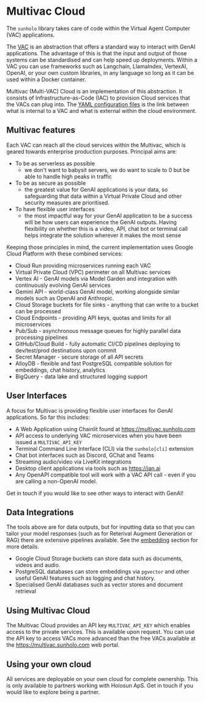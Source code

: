 # Multivac Cloud

The `sunholo` library takes care of code within the Virtual Agent Computer (VAC) applications.  

The [VAC](vacs) is an abstraction that offers a standard way to interact with GenAI applications.  The advantage of this is that the input and output of those systems can be standardised and can help speed up deployments.  Within a VAC you can use frameworks such as Langchain, LlamaIndex, VertexAI, OpenAI, or your own custom libraries, in any language so long as it can be used within a Docker container.

Multivac (Multi-VAC) Cloud is an implementation of this abstraction.  It consists of Infrastructure-as-Code (IAC) to provision Cloud services that the VACs can plug into.  The [YAML configuration files](config) is the link between what is internal to a VAC and what is external within the cloud environment.

## Multivac features

Each VAC can reach all the cloud services within the Multivac, which is geared towards enterprise production purposes.  Principal aims are:

* To be as serverless as possible 
    - we don't want to babysit servers, we do want to scale to 0 but be able to handle high peaks in traffic
* To be as secure as possible
    - the greatest value for GenAI applications is your data, so safeguarding that data within a Virtual Private Cloud and other security measures are prioritised.
* To have flexible user interfaces
    - the most impactful way for your GenAI application to be a success will be how users can experience the GenAI outputs.  Having flexibility on whether this is a video, API, chat bot or terminal call helps integrate the solution wherever it makes the most sense

Keeping those principles in mind, the current implementation uses Google Cloud Platform with these combined services:

* Cloud Run providing microservices running each VAC
* Virtual Private Cloud (VPC) perimeter on all Multivac services
* Vertex AI - GenAI models via Model Garden and integration with continuously evolving GenAI services
* Gemini API - world-class GenAI model, working alongside similar models such as OpenAI and Anthropic.
* Cloud Storage buckets for file sinks - anything that can write to a bucket can be processed
* Cloud Endpoints - providing API keys, quotas and limits for all microservices
* Pub/Sub - asynchronous message queues for highly parallel data processing pipelines
* GitHub/Cloud Build - fully automatic CI/CD pipelines deploying to dev/test/prod destinations upon commit
* Secret Manager - secure storage of all API secrets 
* AlloyDB - flexible and fast PostgreSQL compatible solution for embeddings, chat history, analytics
* BigQuery - data lake and structured logging support

## User Interfaces

A focus for Multivac is providing flexible user interfaces for GenAI applications.  So far this includes:

* A Web Application using Chainlit found at https://multivac.sunholo.com
* API access to underlying VAC microservices when you have been issued a `MULTIVAC_API_KEY`
* Terminal Command Line Interface (CLI) via the `sunholo[cli]` extension
* Chat bot interfaces such as Discord, GChat and Teams
* Streaming audio/video via LiveKit integrations
* Desktop client applications via tools such as https://jan.ai
* Any OpenAPI compatible tool will work with a VAC API call - even if you are calling a non-OpenAI model.  

Get in touch if you would like to see other ways to interact with GenAI!   

## Data Integrations

The tools above are for data outputs, but for inputting data so that you can tailor your model responses (such as for Reterival Augment Generation or RAG) there are extensive pipelines available.  See the [embedding](howto/embedding) section for more details.  

* Google Cloud Storage buckets can store data such as documents, videos and audio.
* PostgreSQL databases can store embeddings via `pgvector` and other useful GenAI features such as logging and chat history.
* Specialised GenAI databases such as vector stores and document retrieval


## Using Multivac Cloud

The Multivac Cloud provides an API key `MULTIVAC_API_KEY` which enables access to the private services.  This is available upon request.  You can use the API key to access VACs more advanced than the free VACs available at the https://multivac.sunholo.com web portal.

## Using your own cloud

All services are deployable on your own cloud for complete ownership.  This is only available to partners working with Holosun ApS.  Get in touch if you would like to explore being a partner.